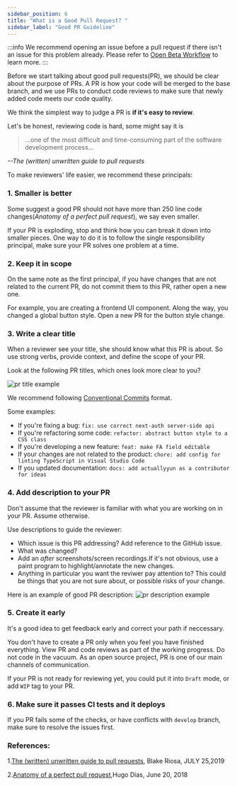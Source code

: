 ```yaml
---
sidebar_position: 6
title: "What is a Good Pull Request? "
sidebar_label: "Good PR Guideline"
---
```


:::info
We recommend opening an issue before a pull request if there isn't an issue for this problem already. Please refer to [Open Beta Workflow](./general-onboarding.md) to learn more.
:::

Before we start talking about good pull requests(PR), we should be clear about the purpose of PRs. A PR is how your code will be merged to the base branch, and we use PRs to conduct code reviews to make sure that newly added code meets our code quality.

We think the simplest way to judge a PR is **if it's easy to review**.

Let's be honest, reviewing code is hard, some might say it is 
> ...one of the most difficult and time-consuming part of the software development process...

*--The (written) unwritten guide to pull requests*

To make reviewers' life easier, we recommend these principals:

### 1. Smaller is better

Some suggest a good PR should not have more than 250 line code changes(*Anatomy of a perfect pull request*), we say even smaller. 

If your PR is exploding, stop and think how you can break it down into smaller pieces. One way to do it is to follow the single responsibility principal, make sure your PR solves one problem at a time. 

### 2. Keep it in scope

On the same note as the first principal, if you have changes that are not related to the current PR, do not commit them to this PR, rather open a new one. 

For example, you are creating a frontend UI component. Along the way, you changed a global button style. Open a new PR for the button style change. 

### 3. Write a clear title

When a reviewer see your title, she should know what this PR is about. So use strong verbs, provide context, and define the scope of your PR.

Look at the following PR titles, which ones look more clear to you?

![pr title example](/img/onboarding/good-pr/pr_title_examples.png)

We recommend following [Conventional Commits](https://www.conventionalcommits.org/en/v1.0.0/) format.

Some examples:
- If you're fixing a bug: `fix: use correct next-auth server-side api`
- If you're refactoring some code: `refactor: abstract button style to a CSS class`
- If you're developing a new feature: `feat: make FA field editable`
- If your changes are not related to the product: `chore: add config for linting TypeScript in Visual Studio Code`
- If you updated documentation: `docs: add actuallyyun as a contributor for ideas `
### 4. Add description to your PR

Don't assume that the reviewer is familiar with what you are working on in your PR. Assume otherwise. 

Use descriptions to guide the reviewer: 
- Which issue is this PR addressing? Add reference to the GitHub issue.
- What was changed? 
- Add an *after* screenshots/screen recordings.If it's not obvious, use a paint program to highlight/annotate the new changes. 
- Anything in particular you want the reviwer pay attention to? This could be things that you are not sure about, or possible risks of your change. 

Here is an example of good PR description:
![pr description example](/img/onboarding/good-pr/pr_description_example.png)


### 5. Create it early

It's a good idea to get feedback early and correct your path if neccessary. 

You don't have to create a PR only when you feel you have finished everything. View PR and code reviews as part of the working progress. Do not code in the vacuum. As an open source project, PR is one of our main channels of communication.

If your PR is not ready for reviewing yet, you could put it into `Draft` mode, or add `WIP` tag to your PR.

### 6. Make sure it passes CI tests and it deploys

If you PR fails some of the checks, or have conflicts with `develop` branch, make sure to resolve the issues first.



### References:

1.[The (written) unwritten guide to pull requests](https://www.atlassian.com/blog/git/written-unwritten-guide-pull-requests), Blake Riosa, JULY 25,2019

2.[Anatomy of a perfect pull request](https://opensource.com/article/18/6/anatomy-perfect-pull-request),Hugo Dias, June 20, 2018